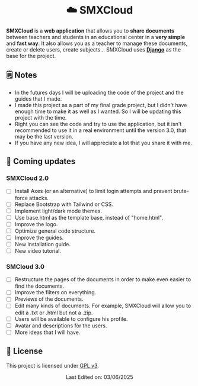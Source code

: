 <h1 align="center">☁️ SMXCloud</h1>

**SMXCloud** is a **web application** that allows you to **share documents** between teachers and students in an educational center in a **very simple** and **fast way**.
It also allows you as a teacher to manage these documents, create or delete users, create subjects...
SMXCloud uses **[Django](https://www.djangoproject.com/)** as the base for the project.

## 🗒️ Notes
- In the futures days I will be uploading the code of the project and the guides that I made.
- I made this project as a part of my final grade project, but I didn't have enough time to make it as well as I wanted. So I will be updating this project with the time.
- Right you can see the code and try to use the application, but it isn't recommended to use it in a real environment until the version 3.0, that may be the last version.   
- If you have any new idea, I will appreciate a lot that you share it with me.
 
## 🚀 Coming updates
### SMXCloud 2.0
- [ ] Install Axes (or an alternative) to limit login attempts and prevent brute-force attacks.
- [ ] Replace Bootstrap with Tailwind or CSS.
- [ ] Implement light/dark mode themes.
- [ ] Use base.html as the template base, instead of "home.html". 
- [ ] Improve the logo.
- [ ] Optimize general code structure.
- [ ] Improve the guides.
- [ ] New installation guide.
- [ ] New video tutorial.

### SMCloud 3.0
- [ ] Restructure the pages of the documents in order to make even easier to find the documents.
- [ ] Improve the filters on everything.
- [ ] Previews of the documents.
- [ ] Edit many kinds of documents. For example, SMXCloud will allow you to edit a .txt or .html but not a .zip.
- [ ] Users will be available to configure his profile.
- [ ] Avatar and descriptions for the users.
- [ ] More ideas that I will have.

## 🧾 License
This project is licensed under [GPL v3](LICENSE).

<p align="center">Last Edited on: 03/06/2025</p>
